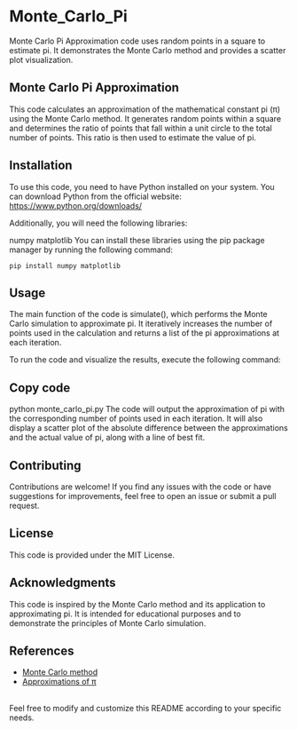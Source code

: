# Monte_Carlo_Pi
 Monte Carlo Pi Approximation code uses random points in a square to estimate pi. It demonstrates the Monte Carlo method and provides a scatter plot visualization.


## Monte Carlo Pi Approximation
This code calculates an approximation of the mathematical constant pi (π) using the Monte Carlo method. It generates random points within a square and determines the ratio of points that fall within a unit circle to the total number of points. This ratio is then used to estimate the value of pi.

## Installation
To use this code, you need to have Python installed on your system. You can download Python from the official website: https://www.python.org/downloads/

Additionally, you will need the following libraries:

numpy
matplotlib
You can install these libraries using the pip package manager by running the following command:

```
pip install numpy matplotlib
```

## Usage
The main function of the code is simulate(), which performs the Monte Carlo simulation to approximate pi. It iteratively increases the number of points used in the calculation and returns a list of the pi approximations at each iteration.

To run the code and visualize the results, execute the following command:

## Copy code
python monte_carlo_pi.py
The code will output the approximation of pi with the corresponding number of points used in each iteration. It will also display a scatter plot of the absolute difference between the approximations and the actual value of pi, along with a line of best fit.

## Contributing
Contributions are welcome! If you find any issues with the code or have suggestions for improvements, feel free to open an issue or submit a pull request.

## License
This code is provided under the MIT License.

## Acknowledgments
This code is inspired by the Monte Carlo method and its application to approximating pi. It is intended for educational purposes and to demonstrate the principles of Monte Carlo simulation.

## References
- [Monte Carlo method](https://en.wikipedia.org/wiki/Monte_Carlo_method)
- [Approximations of π](https://en.wikipedia.org/wiki/Approximations_of_%CF%80)
<br/>
Feel free to modify and customize this README according to your specific needs.
